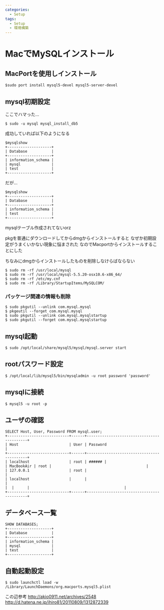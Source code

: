 ```yaml
---
categories:
  - Setup
tags:
  - Setup
  - 環境構築
---
```


# MacでMySQLインストール

## MacPortを使用しインストール

```console
$sudo port install mysql5-devel mysql5-server-devel
```

## mysql初期設定
ここでハマった…

```sonsole
$ sudo -u mysql mysql_install_db5
```

成功していれば以下のようになる

```console
$mysqlshow
+--------------------+
| Database           |
+--------------------+
| information_schema |
| mysql              |
| test               |
+--------------------+
```

だが…

```console
$mysqlshow
+--------------------+
| Database           |
+--------------------+
| information_schema |
| test               |
+--------------------+
```

mysqlテーブル作成されてないorz

pkgを普通にダウンロードしてからdmgからインストールすると
なぜか初期設定がうまくいかない現象に悩まされた
なのでMacportからインストールすることにした

ちなみにdmgからインストールしたものを削除しなけらばならない

```console
$ sudo rm -rf /usr/local/mysql
$ sudo rm -rf /usr/local/mysql-5.5.20-osx10.6-x86_64/
$ sudo rm -rf /etc/my.cnf
$ sudo rm -rf /Library/StartupItems/MySQLCOM/
```

### パッケージ関連の情報も削除

```console
$ sudo pkgutil --unlink com.mysql.mysql
$ pkgeutil --forget com.mysql.mysql
$ sudo pkgutil --unlink com.mysql.mysqlstartup
$ sudo pkgutil --forget com.mysql.mysqlstartup
```

## mysql起動

```console
$ sudo /opt/local/share/mysql5/mysql/mysql.server start
```

## rootパスワード設定

```console
$ /opt/local/lib/mysql5/bin/mysqladmin -u root password 'password'
```

## mysqlに接続

```console
$ mysql5 -u root -p
```

## ユーザの確認

```console
SELECT Host, User, Password FROM mysql.user;
+----------------------------+------+-------------------------------------------+
| Host                       | User | Password                                  |
+----------------------------+------+-------------------------------------------+
| localhost                  | root | ###### |
| MacBookAir | root |                                           |
| 127.0.0.1                  | root |                                           |
| localhost                  |      |                                           |
|  |      |                                           |
+----------------------------+------+-------------------------------------------+
```

## データベース一覧

```console
SHOW DATABASES;
+--------------------+
| Database           |
+--------------------+
| information_schema |
| mysql              |
| test               |
+--------------------+
```

## 自動起動設定

```console
$ sudo launchctl load -w /Library/LaunchDaemons/org.macports.mysql5.plist
 ```

この辺参考
http://akio0911.net/archives/2548
http://d.hatena.ne.jp/ihiro81/20110809/1312872339
